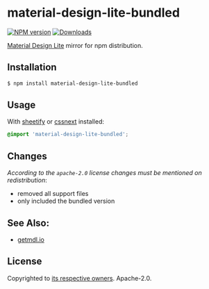 # material-design-lite-bundled
[![NPM version][npm-image]][npm-url]
[![Downloads][downloads-image]][downloads-url]

[Material Design Lite](http://www.getmdl.io/) mirror for npm distribution.

## Installation
```sh
$ npm install material-design-lite-bundled
```

## Usage
With [sheetify](https://github.com/sheetify/sheetify) or
[cssnext](https://github.com/cssnext/cssnext) installed:
```css
@import 'material-design-lite-bundled';
```

## Changes
_According to the `apache-2.0` license changes must be mentioned on
redistribution_:
- removed all support files
- only included the bundled version

## See Also:
- [getmdl.io](http://www.getmdl.io/)

## License
Copyrighted to [its respective owners](https://github.com/google/material-design-lite).
Apache-2.0.

[npm-image]: https://img.shields.io/npm/v/material-design-lite-bundled.svg?style=flat-square
[npm-url]: https://npmjs.org/package/material-design-lite-bundled
[downloads-image]: http://img.shields.io/npm/dm/material-design-lite-bundled.svg?style=flat-square
[downloads-url]: https://npmjs.org/package/material-design-lite-bundled
